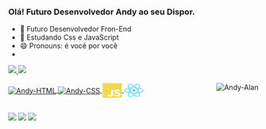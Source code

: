 ### Olá! Futuro Desenvolvedor Andy ao seu Dispor. 

- 🔭 Futuro Desenvolvedor Fron-End
- 🌱 Estudando Css e JavaScript
- 😄 Pronouns: é você por você
-
 <a href="https://github.com/AndyVF">
  <img height="180em" src="https://github-readme-stats.vercel.app/api?username=AndyVF&show_icons=true&theme=tokyonight&include_all_commits=true&count_private=true"/>
  <img height="180em" src="https://github-readme-stats.vercel.app/api/top-langs/?username=AndyVF&layout=compact&langs_count=7&theme=tokyonight"/>
</div>

<div style="display: inline_block"><br>
  <img align="center" alt="Andy-HTML" height="30" width="40" src="https://cdn.jsdelivr.net/gh/devicons/devicon/icons/html5/html5-original.svg">
  <img align="center" alt="Andy-CSS" height="30" width="40" src="https://cdn.jsdelivr.net/gh/devicons/devicon/icons/css3/css3-original.svg">
  <img align="center" alt="Andy-Js" height="30" width="40" src="https://raw.githubusercontent.com/devicons/devicon/master/icons/javascript/javascript-plain.svg">
  <img align="center" alt="Andy-React" height="30" width="40" src="https://raw.githubusercontent.com/devicons/devicon/master/icons/react/react-original.svg">
  <img align="right" alt="Andy-Alan" src="https://i.picasion.com/pic91/5ea256dbcc879c8996f392bbec9492c2.gif">
 
</div>

##

<div>
  <a href="https://www.instagram.com/7an_dy7/" target="_blank"><img src="https://img.shields.io/badge/-Instagram-%23E4405F?style=for-the-badge&logo=instagram&logoColor=white" target="_blank"></a>
  <a href="https://discord.com/channels/@me" target="_blank"><img src="https://img.shields.io/badge/Discord-7289DA?style=for-the-badge&logo=discord&logoColor=white" target="_blank"></a> 
   <a href="https://www.linkedin.com/in/anderson-figueiredo-8bb034218/" target="_blank"><img src="https://img.shields.io/badge/-LinkedIn-%230077B5?style=for-the-badge&logo=linkedin&logoColor=white" target="_blank"></a> 
  
 
  
  </div>

